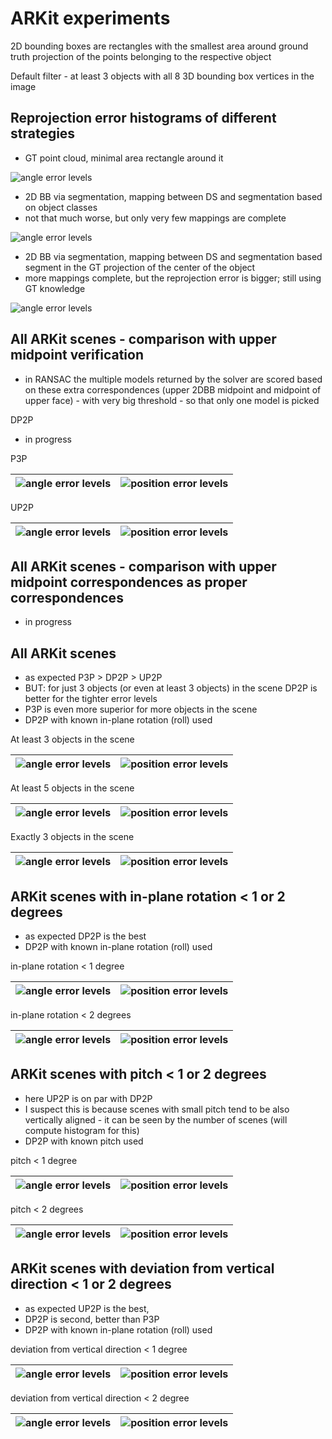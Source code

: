  # ARKit experiments
 
2D bounding boxes are rectangles with the smallest area around ground truth projection of the points belonging to the respective object

Default filter - at least 3 objects with all 8 3D bounding box vertices in the image

## Reprojection error histograms of different strategies

* GT point cloud, minimal area rectangle around it

![angle error levels](./data/reproj_error_histogram_gt.png) 

* 2D BB via segmentation, mapping between DS and segmentation based on object classes
* not that much worse, but only very few mappings are complete

![angle error levels](./data/reproj_error_histogram_based_on_classes.png) 

* 2D BB via segmentation, mapping between DS and segmentation based segment in the GT projection of the center of the object
* more mappings complete, but the reprojection error is bigger; still using GT knowledge  

![angle error levels](./data/reproj_error_histogram_based_on_segment_in_gt_projection.png) 


## All ARKit scenes - comparison with upper midpoint verification

* in RANSAC the multiple models returned by the solver are scored based on these extra correspondences 
(upper 2DBB midpoint and midpoint of upper face) - with very big threshold - so that only one model is picked 

DP2P
* in progress

P3P

| ![angle error levels](./data/comp_arkit_verification_P3P_general_min=3-6points_angle_error_levels.png) | ![position error levels](./data/comp_arkit_verification_P3P_general_min=3-6points_position_error_levels.png) |
|--------------------------------------------------------------------------------------|---------------------------------------------------------------------------------------|

UP2P

| ![angle error levels](./data/comp_arkit_verification_UP2P_general_min=3-6points_angle_error_levels.png) | ![position error levels](./data/comp_arkit_verification_UP2P_general_min=3-6points_position_error_levels.png) |
|------------------------------------------------------------------------------------------------------------|------------------------------------------------------------------------------------------------------------------|


## All ARKit scenes - comparison with upper midpoint correspondences as proper correspondences

* in progress


## All ARKit scenes
 
* as expected P3P > DP2P > UP2P
* BUT: for just 3 objects (or even at least 3 objects) in the scene DP2P is better for the tighter error levels
* P3P is even more superior for more objects in the scene
* DP2P with known in-plane rotation (roll) used

At least 3 objects in the scene 

| ![angle error levels](./data/comp_arkit_general_min=3points_angle_error_levels.png) | ![position error levels](./data/comp_arkit_general_min=3points_position_error_levels.png) |
|--------------------------------------------------------------------------------------|---------------------------------------------------------------------------------------|

At least 5 objects in the scene 

| ![angle error levels](./data/comp_arkit_general_min=5points_angle_error_levels.png) | ![position error levels](./data/comp_arkit_general_min=5points_position_error_levels.png) |
|--------------------------------------------------------------------------------------|-----------------------------------------------------------------------------------------|

Exactly 3 objects in the scene 

| ![angle error levels](./data/comp_arkit_general_just=3points_angle_error_levels.png) | ![position error levels](./data/comp_arkit_general_just=3points_position_error_levels.png) |
|---------------------------------------------------------------------------------------|------------------------------------------------------------------------------------------|


## ARKit scenes with in-plane rotation < 1 or 2 degrees
 
* as expected DP2P is the best
* DP2P with known in-plane rotation (roll) used

in-plane rotation < 1 degree 

| ![angle error levels](./data/comp_arkit_mrs=DP2Px_deviation=1.0_min=3pointsangle_error_levels.png) | ![position error levels](./data/comp_arkit_mrs=DP2Px_deviation=1.0_min=3pointsposition_error_levels.png) |
|-----------------------------------------------------------------------------------------------------|---------------------------------------------------------------------------------------------------------------|

in-plane rotation < 2 degrees 

| ![angle error levels](./data/comp_arkit_mrs=DP2Px_deviation=2.0_min=3pointsangle_error_levels.png) | ![position error levels](./data/comp_arkit_mrs=DP2Px_deviation=2.0_min=3pointsposition_error_levels.png) |
|-----------------------------------------------------------------------------------------------------|-----------------------------------------------------------------------------------------------------------|


## ARKit scenes with pitch < 1 or 2 degrees
 
* here UP2P is on par with DP2P
* I suspect this is because scenes with small pitch tend to be also vertically aligned - it can be seen by the number of scenes (will compute histogram for this) 
* DP2P with known pitch used


pitch < 1 degree 

| ![angle error levels](./data/comp_arkit_mrs=DP2Pz_deviation=1.0_min=3pointsangle_error_levels.png) | ![position error levels](./data/comp_arkit_mrs=DP2Pz_deviation=1.0_min=3pointsposition_error_levels.png) |
|-----------------------------------------------------------------------------------------------------|-----------------------------------------------------------------------------------------------------------|

pitch < 2 degrees 

| ![angle error levels](./data/comp_arkit_mrs=DP2Pz_deviation=2.0_min=3pointsangle_error_levels.png) | ![position error levels](./data/comp_arkit_mrs=DP2Pz_deviation=2.0_min=3pointsposition_error_levels.png) |
|-----------------------------------------------------------------------------------------------------|-----------------------------------------------------------------------------------------------------------|


## ARKit scenes with deviation from vertical direction < 1 or 2 degrees
 
* as expected UP2P is the best, 
* DP2P is second, better than P3P
* DP2P with known in-plane rotation (roll) used

deviation from vertical direction < 1 degree 

| ![angle error levels](./data/comp_arkit_mrs=UP2P_deviation=1.0_min=3pointsangle_error_levels.png) | ![position error levels](./data/comp_arkit_mrs=UP2P_deviation=1.0_min=3pointsposition_error_levels.png) |
|----------------------------------------------------------------------------------------------------|-----------------------------------------------------------------------------------------------------------|

deviation from vertical direction < 2 degree 

| ![angle error levels](./data/comp_arkit_mrs=UP2P_deviation=2.0_min=3pointsangle_error_levels.png) | ![position error levels](./data/comp_arkit_mrs=UP2P_deviation=2.0_min=3pointsposition_error_levels.png) |
|----------------------------------------------------------------------------------------------------|----------------------------------------------------------------------------------------------------------|
